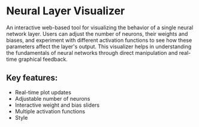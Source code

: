 # Neural Layer Visualizer
An interactive web-based tool for visualizing the behavior of a single neural network layer. Users can adjust the number of neurons, their weights and biases, and experiment with different activation functions to see how these parameters affect the layer's output. This visualizer helps in understanding the fundamentals of neural networks through direct manipulation and real-time graphical feedback.

## Key features:

- Real-time plot updates
- Adjustable number of neurons
- Interactive weight and bias sliders
- Multiple activation functions
- Style
